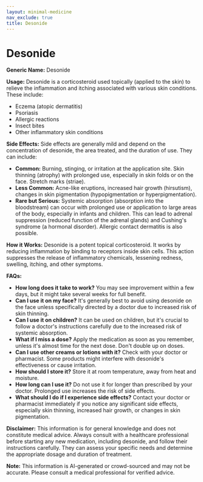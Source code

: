 ```yaml
---
layout: minimal-medicine
nav_exclude: true
title: Desonide
---
```


# Desonide

**Generic Name:** Desonide

**Usage:** Desonide is a corticosteroid used topically (applied to the skin) to relieve the inflammation and itching associated with various skin conditions.  These include:

* Eczema (atopic dermatitis)
* Psoriasis
* Allergic reactions
* Insect bites
* Other inflammatory skin conditions


**Side Effects:**  Side effects are generally mild and depend on the concentration of desonide, the area treated, and the duration of use.  They can include:

* **Common:** Burning, stinging, or irritation at the application site. Skin thinning (atrophy) with prolonged use, especially in skin folds or on the face.  Stretch marks (striae).
* **Less Common:** Acne-like eruptions, increased hair growth (hirsutism), changes in skin pigmentation (hypopigmentation or hyperpigmentation).
* **Rare but Serious:**  Systemic absorption (absorption into the bloodstream) can occur with prolonged use or application to large areas of the body, especially in infants and children.  This can lead to adrenal suppression (reduced function of the adrenal glands) and Cushing's syndrome (a hormonal disorder).  Allergic contact dermatitis is also possible.


**How it Works:** Desonide is a potent topical corticosteroid.  It works by reducing inflammation by binding to receptors inside skin cells.  This action suppresses the release of inflammatory chemicals, lessening redness, swelling, itching, and other symptoms.


**FAQs:**

* **How long does it take to work?**  You may see improvement within a few days, but it might take several weeks for full benefit.
* **Can I use it on my face?**  It's generally best to avoid using desonide on the face unless specifically directed by a doctor due to increased risk of skin thinning.
* **Can I use it on children?** It can be used on children, but it's crucial to follow a doctor's instructions carefully due to the increased risk of systemic absorption.
* **What if I miss a dose?** Apply the medication as soon as you remember, unless it's almost time for the next dose. Don't double up on doses.
* **Can I use other creams or lotions with it?**  Check with your doctor or pharmacist.  Some products might interfere with desonide's effectiveness or cause irritation.
* **How should I store it?** Store it at room temperature, away from heat and moisture.
* **How long can I use it?**  Do not use it for longer than prescribed by your doctor.  Prolonged use increases the risk of side effects.
* **What should I do if I experience side effects?** Contact your doctor or pharmacist immediately if you notice any significant side effects, especially skin thinning, increased hair growth, or changes in skin pigmentation.


**Disclaimer:** This information is for general knowledge and does not constitute medical advice.  Always consult with a healthcare professional before starting any new medication, including desonide, and follow their instructions carefully.  They can assess your specific needs and determine the appropriate dosage and duration of treatment.


**Note:** This information is AI-generated or crowd-sourced and may not be accurate. Please consult a medical professional for verified advice.